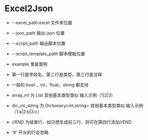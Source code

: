 # Excel2Json

- --excel_path excel 文件夹位置
- --json_path 输出 json 位置
- --script_path 输出脚本位置
- --script_template_path 脚本模板位置

- example 里是案例

- 第一行是字段名，第二行是类型，第三行是注释

- 一般的 bool ，int，float，string 都支持

- array_int 为 List<int> 其他基本类型类似 输入示例（1|2|3）

- dic_int_string 为 Dictionary<int,string> 其他基本类型类似 输入示例（1:a|2:b|3:c）

- //END 为结束行，如只想生成前三行，则可在第四行添加//END

- '#' 开头的行会忽略
